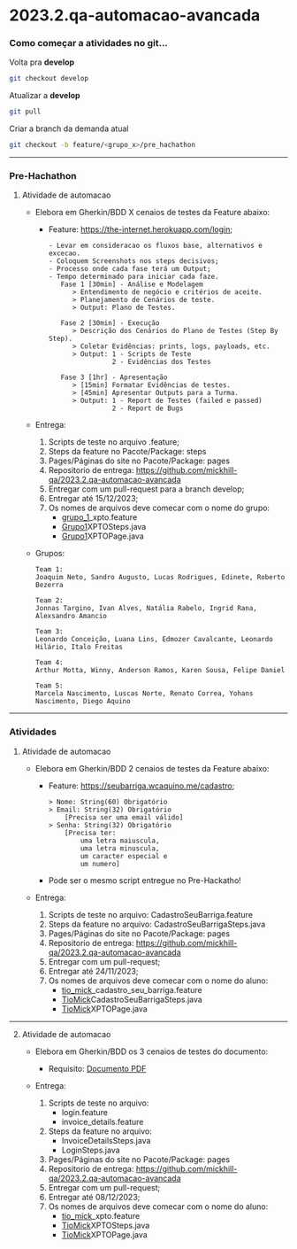 # 2023.2.qa-automacao-avancada

### Como começar a atividades no git...

Volta pra **develop**
```bash
git checkout develop
```

Atualizar a **develop**
```bash
git pull
```

Criar a branch da demanda atual
```bash
git checkout -b feature/<grupo_x>/pre_hachathon
```
---
### Pre-Hachathon

1. Atividade de automacao

    - Elebora em Gherkin/BDD X cenaios de testes da Feature abaixo:

        - Feature: https://the-internet.herokuapp.com/login;
            ```text
            - Levar em consideracao os fluxos base, alternativos e excecao.
            - Coloquem Screenshots nos steps decisivos;
            - Processo onde cada fase terá um Output;
            - Tempo determinado para iniciar cada faze.
               Fase 1 [30min] - Análise e Modelagem
                  > Entendimento de negócio e critérios de aceite.
                  > Planejamento de Cenários de teste.
                  > Output: Plano de Testes.
        
               Fase 2 [30min] - Execução
                  > Descrição dos Cenários do Plano de Testes (Step By Step).
                  > Coletar Evidências: prints, logs, payloads, etc.
                  > Output:	1 - Scripts de Teste
                            2 - Evidências dos Testes
        
               Fase 3 [1hr] - Apresentação
                  > [15min] Formatar Evidências de testes.
                  > [45min] Apresentar Outputs para a Turma.
                  > Output:	1 - Report de Testes (failed e passed)
                            2 - Report de Bugs
            ```

    - Entrega:
        1. Scripts de teste no arquivo .feature;
        1. Steps da feature no Pacote/Package: steps
        1. Pages/Páginas do site no Pacote/Package: pages
        1. Repositorio de entrega: https://github.com/mickhill-qa/2023.2.qa-automacao-avancada
        1. Entregar com um pull-request para a branch develop;
        1. Entregar até 15/12/2023;
        1. Os nomes de arquivos deve comecar com o nome do grupo:
            - [grupo_1](#)_xpto.feature
            - [Grupo1](#)XPTOSteps.java
            - [Grupo1](#)XPTOPage.java
    - Grupos:

        ```text
        Team 1:
        Joaquim Neto, Sandro Augusto, Lucas Rodrigues, Edinete, Roberto Bezerra
		
        Team 2:
        Jonnas Targino, Ivan Alves, Natália Rabelo, Ingrid Rana, Alexsandro Amancio
		
        Team 3:
        Leonardo Conceição, Luana Lins, Edmozer Cavalcante, Leonardo Hilário, Italo Freitas
		
        Team 4:
        Arthur Motta, Winny, Anderson Ramos, Karen Sousa, Felipe Daniel
		
        Team 5:
        Marcela Nascimento, Luscas Norte, Renato Correa, Yohans Nascimento, Diego Aquino
        ```


---
### Atividades

1. Atividade de automacao

    - Elebora em Gherkin/BDD 2 cenaios de testes da Feature abaixo:

        - Feature: https://seubarriga.wcaquino.me/cadastro;
            ```text
            > Nome: String(60) Obrigatório
            > Email: String(32) Obrigatório 
                [Precisa ser uma email válido]
            > Senha: String(32) Obrigatório 
                [Precisa ter:
                    uma letra maiuscula, 
                    uma letra minuscula,
                    um caracter especial e 
                    um numero]
            ```
        - Pode ser o mesmo script entregue no Pre-Hackatho!

    - Entrega:
        1. Scripts de teste no arquivo: CadastroSeuBarriga.feature
        1. Steps da feature no arquivo: CadastroSeuBarrigaSteps.java
        1. Pages/Páginas do site no Pacote/Package: pages
        1. Repositorio de entrega: https://github.com/mickhill-qa/2023.2.qa-automacao-avancada
        1. Entregar com um pull-request;
        1. Entregar até 24/11/2023;
        1. Os nomes de arquivos deve comecar com o nome do aluno:
            - [tio_mick](#)_cadastro_seu_barriga.feature
            - [TioMick](#)CadastroSeuBarrigaSteps.java
            - [TioMick](#)XPTOPage.java

---
2. Atividade de automacao

   - Elebora em Gherkin/BDD os 3 cenaios de testes do documento:

      - Requisito: [Documento PDF](Quality_Assurance_-_Test_Automation_Assessment.pdf)

   - Entrega:
      1. Scripts de teste no arquivo: 
         - login.feature
         - invoice_details.feature
      1. Steps da feature no arquivo:
         - InvoiceDetailsSteps.java
         - LoginSteps.java
      1. Pages/Páginas do site no Pacote/Package: pages
      1. Repositorio de entrega: https://github.com/mickhill-qa/2023.2.qa-automacao-avancada
      1. Entregar com um pull-request;
      1. Entregar até 08/12/2023;
      1. Os nomes de arquivos deve comecar com o nome do aluno:
          - [tio_mick](#)_xpto.feature
          - [TioMick](#)XPTOSteps.java
          - [TioMick](#)XPTOPage.java